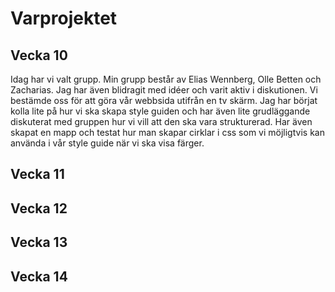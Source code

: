 # Varprojektet

## Vecka 10
Idag har vi valt grupp. Min grupp består av Elias Wennberg, Olle Betten och Zacharias. Jag har även blidragit med idéer och varit aktiv i diskutionen. Vi bestämde oss för att göra vår webbsida utifrån en tv skärm. Jag har börjat kolla lite på hur vi ska skapa style guiden och har även lite grudläggande diskuterat med gruppen hur vi vill att den ska vara strukturerad. Har även skapat en mapp och testat hur man skapar cirklar i css som vi möjligtvis kan använda i vår style guide när vi ska visa färger.
## Vecka 11

## Vecka 12
## Vecka 13
## Vecka 14




